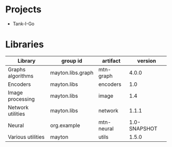 # Projects

* Tank-I-Go

# Libraries

|Library          |group id           |artifact   |version     |
|-----------------|-------------------|-----------|------------|
|Graphs algorithms|mayton.libs.graph  |mtn-graph  |4.0.0       |
|Encoders         |mayton.libs        |encoders   |1.0         |
|Image processing |mayton.libs        |image      |1.4         |
|Network utilities|mayton.libs        |network    |1.1.1       |
|Neural           |org.example        |mtn-neural |1.0-SNAPSHOT|
|Various utilities|mayton             |utils      |1.5.0       |
